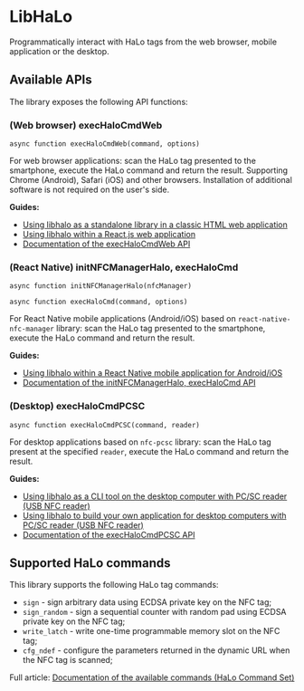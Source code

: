 # LibHaLo

Programmatically interact with HaLo tags from the web browser, mobile application or the desktop.

## Available APIs

The library exposes the following API functions:

### (Web browser) execHaloCmdWeb
```
async function execHaloCmdWeb(command, options)
```

For web browser applications: scan the HaLo tag presented to the smartphone, execute the
HaLo command and return the result. Supporting Chrome (Android), Safari (iOS) and other browsers.
Installation of additional software is not required on the user's side.

**Guides:**
* [Using libhalo as a standalone library in a classic HTML web application](/docs/web-standalone.md)
* [Using libhalo within a React.js web application](/docs/web-reactjs.md)
* [Documentation of the execHaloCmdWeb API](/docs/api-exec-cmd-web.md)

### (React Native) initNFCManagerHalo, execHaloCmd
```
async function initNFCManagerHalo(nfcManager)
```

```
async function execHaloCmd(command, options)
```

For React Native mobile applications (Android/iOS) based on `react-native-nfc-manager` library: scan the HaLo tag presented to the smartphone, execute the HaLo command and return the result.

**Guides:**
* [Using libhalo within a React Native mobile application for Android/iOS](/docs/mobile-react-native.md)
* [Documentation of the initNFCManagerHalo, execHaloCmd API](/docs/api-init-nfc-manager-halo.md)

### (Desktop) execHaloCmdPCSC
```
async function execHaloCmdPCSC(command, reader)
```

For desktop applications based on `nfc-pcsc` library: scan the HaLo tag present at the specified `reader`, execute the HaLo command and return the result.

**Guides:**
* [Using libhalo as a CLI tool on the desktop computer with PC/SC reader (USB NFC reader)](/docs/desktop-cli.md)
* [Using libhalo to build your own application for desktop computers with PC/SC reader (USB NFC reader)](/docs/desktop-api.md)
* [Documentation of the execHaloCmdPCSC API](/docs/api-exec-halo-cmd-pcsc.md)

## Supported HaLo commands

This library supports the following HaLo tag commands:

* `sign` - sign arbitrary data using ECDSA private key on the NFC tag;
* `sign_random` - sign a sequential counter with random pad using ECDSA private key on the NFC tag;
* `write_latch` - write one-time programmable memory slot on the NFC tag;
* `cfg_ndef` - configure the parameters returned in the dynamic URL when the NFC tag is scanned;

Full article: [Documentation of the available commands (HaLo Command Set)](/docs/halo-command-set.md)
